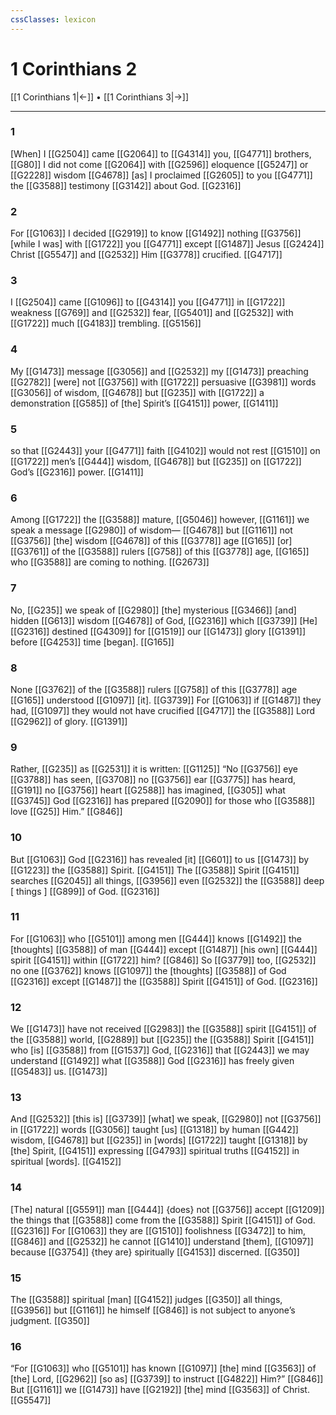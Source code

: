 ```yaml
---
cssClasses: lexicon
---
```


# 1 Corinthians 2

[[1 Corinthians 1|←]] • [[1 Corinthians 3|→]]

---

### 1
[When] I [[G2504]] came [[G2064]] to [[G4314]] you, [[G4771]] brothers, [[G80]] I did not come [[G2064]] with [[G2596]] eloquence [[G5247]] or [[G2228]] wisdom [[G4678]] [as] I proclaimed [[G2605]] to you [[G4771]] the [[G3588]] testimony [[G3142]] about God. [[G2316]]

### 2
For [[G1063]] I decided [[G2919]] to know [[G1492]] nothing [[G3756]] [while I was] with [[G1722]] you [[G4771]] except [[G1487]] Jesus [[G2424]] Christ [[G5547]] and [[G2532]] Him [[G3778]] crucified. [[G4717]]

### 3
I [[G2504]] came [[G1096]] to [[G4314]] you [[G4771]] in [[G1722]] weakness [[G769]] and [[G2532]] fear, [[G5401]] and [[G2532]] with [[G1722]] much [[G4183]] trembling. [[G5156]]

### 4
My [[G1473]] message [[G3056]] and [[G2532]] my [[G1473]] preaching [[G2782]] [were] not [[G3756]] with [[G1722]] persuasive [[G3981]] words [[G3056]] of wisdom, [[G4678]] but [[G235]] with [[G1722]] a demonstration [[G585]] of [the] Spirit’s [[G4151]] power, [[G1411]]

### 5
so that [[G2443]] your [[G4771]] faith [[G4102]] would not rest [[G1510]] on [[G1722]] men’s [[G444]] wisdom, [[G4678]] but [[G235]] on [[G1722]] God’s [[G2316]] power. [[G1411]]

### 6
Among [[G1722]] the [[G3588]] mature, [[G5046]] however, [[G1161]] we speak a message [[G2980]] of wisdom— [[G4678]] but [[G1161]] not [[G3756]] [the] wisdom [[G4678]] of this [[G3778]] age [[G165]] [or] [[G3761]] of the [[G3588]] rulers [[G758]] of this [[G3778]] age, [[G165]] who [[G3588]] are coming to nothing. [[G2673]]

### 7
No, [[G235]] we speak of [[G2980]] [the] mysterious [[G3466]] [and] hidden [[G613]] wisdom [[G4678]] of God, [[G2316]] which [[G3739]] [He] [[G2316]] destined [[G4309]] for [[G1519]] our [[G1473]] glory [[G1391]] before [[G4253]] time [began]. [[G165]]

### 8
None [[G3762]] of the [[G3588]] rulers [[G758]] of this [[G3778]] age [[G165]] understood [[G1097]] [it]. [[G3739]] For [[G1063]] if [[G1487]] they had, [[G1097]] they would not have crucified [[G4717]] the [[G3588]] Lord [[G2962]] of glory. [[G1391]]

### 9
Rather, [[G235]] as [[G2531]] it is written: [[G1125]] “No [[G3756]] eye [[G3788]] has seen, [[G3708]] no [[G3756]] ear [[G3775]] has heard, [[G191]] no [[G3756]] heart [[G2588]] has imagined, [[G305]] what [[G3745]] God [[G2316]] has prepared [[G2090]] for those who [[G3588]] love [[G25]] Him.” [[G846]]

### 10
But [[G1063]] God [[G2316]] has revealed [it] [[G601]] to us [[G1473]] by [[G1223]] the [[G3588]] Spirit. [[G4151]] The [[G3588]] Spirit [[G4151]] searches [[G2045]] all things, [[G3956]] even [[G2532]] the [[G3588]] deep [ things ] [[G899]] of God. [[G2316]]

### 11
For [[G1063]] who [[G5101]] among men [[G444]] knows [[G1492]] the [thoughts] [[G3588]] of man [[G444]] except [[G1487]] [his own] [[G444]] spirit [[G4151]] within [[G1722]] him? [[G846]] So [[G3779]] too, [[G2532]] no one [[G3762]] knows [[G1097]] the [thoughts] [[G3588]] of God [[G2316]] except [[G1487]] the [[G3588]] Spirit [[G4151]] of God. [[G2316]]

### 12
We [[G1473]] have not received [[G2983]] the [[G3588]] spirit [[G4151]] of the [[G3588]] world, [[G2889]] but [[G235]] the [[G3588]] Spirit [[G4151]] who [is] [[G3588]] from [[G1537]] God, [[G2316]] that [[G2443]] we may understand [[G1492]] what [[G3588]] God [[G2316]] has freely given [[G5483]] us. [[G1473]]

### 13
And [[G2532]] [this is] [[G3739]] [what] we speak, [[G2980]] not [[G3756]] in [[G1722]] words [[G3056]] taught [us] [[G1318]] by human [[G442]] wisdom, [[G4678]] but [[G235]] in [words] [[G1722]] taught [[G1318]] by [the] Spirit, [[G4151]] expressing [[G4793]] spiritual truths [[G4152]] in spiritual [words]. [[G4152]]

### 14
[The] natural [[G5591]] man [[G444]] {does} not [[G3756]] accept [[G1209]] the things that [[G3588]] come from the [[G3588]] Spirit [[G4151]] of God. [[G2316]] For [[G1063]] they are [[G1510]] foolishness [[G3472]] to him, [[G846]] and [[G2532]] he cannot [[G1410]] understand [them], [[G1097]] because [[G3754]] {they are} spiritually [[G4153]] discerned. [[G350]]

### 15
The [[G3588]] spiritual [man] [[G4152]] judges [[G350]] all things, [[G3956]] but [[G1161]] he himself [[G846]] is not subject to anyone’s judgment. [[G350]]

### 16
“For [[G1063]] who [[G5101]] has known [[G1097]] [the] mind [[G3563]] of [the] Lord, [[G2962]] [so as] [[G3739]] to instruct [[G4822]] Him?” [[G846]] But [[G1161]] we [[G1473]] have [[G2192]] [the] mind [[G3563]] of Christ. [[G5547]]

